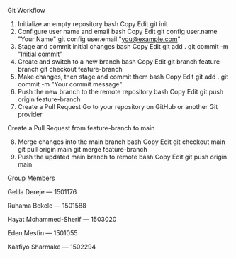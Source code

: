 Git Workflow
1. Initialize an empty repository
bash
Copy
Edit
git init
2. Configure user name and email
bash
Copy
Edit
git config user.name "Your Name"
git config user.email "you@example.com"
3. Stage and commit initial changes
bash
Copy
Edit
git add .
git commit -m "Initial commit"
4. Create and switch to a new branch
bash
Copy
Edit
git branch feature-branch
git checkout feature-branch
5. Make changes, then stage and commit them
bash
Copy
Edit
git add .
git commit -m "Your commit message"
6. Push the new branch to the remote repository
bash
Copy
Edit
git push origin feature-branch
7. Create a Pull Request
Go to your repository on GitHub or another Git provider

Create a Pull Request from feature-branch to main

8. Merge changes into the main branch
bash
Copy
Edit
git checkout main
git pull origin main
git merge feature-branch
9. Push the updated main branch to remote
bash
Copy
Edit
git push origin main


Group Members

Gelila Dereje — 1501176

Ruhama Bekele — 1501588

Hayat Mohammed-Sherif — 1503020

Eden Mesfin — 1501055

Kaafiyo Sharmake — 1502294

